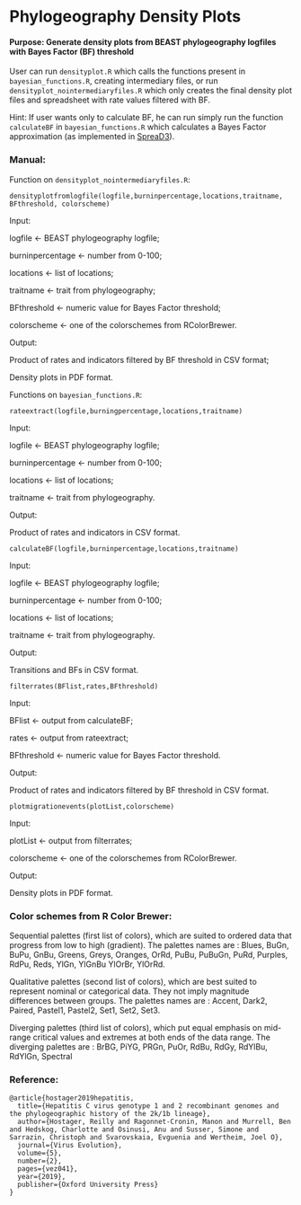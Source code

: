 # Phylogeography Density Plots

#### Purpose: Generate density plots from BEAST phylogeography logfiles with Bayes Factor (BF) threshold

User can run `densityplot.R` which calls the functions present in `bayesian_functions.R`, creating intermediary files, or run `densityplot_nointermediaryfiles.R` which only creates the final density plot files and spreadsheet with rate values filtered with BF.

Hint: If user wants only to calculate BF, he can run simply run the function `calculateBF` in `bayesian_functions.R` which calculates a Bayes Factor approximation (as implemented in [SpreaD3](https://academic.oup.com/mbe/article/33/8/2167/2579258)).

### Manual:

Function on `densityplot_nointermediaryfiles.R`:

`densityplotfromlogfile(logfile,burninpercentage,locations,traitname, BFthreshold, colorscheme)`

Input:

logfile <- BEAST phylogeography logfile;

burninpercentage <- number from 0-100;

locations <- list of locations;

traitname <- trait from phylogeography;

BFthreshold <- numeric value for Bayes Factor threshold;

colorscheme <- one of the colorschemes from RColorBrewer.

Output:

Product of rates and indicators filtered by BF threshold in CSV format;

Density plots in PDF format.



Functions on `bayesian_functions.R`:

`rateextract(logfile,burningpercentage,locations,traitname)`

Input:

logfile <- BEAST phylogeography logfile;

burninpercentage <- number from 0-100;

locations <- list of locations;

traitname <- trait from phylogeography.

Output:

Product of rates and indicators in CSV format.



`calculateBF(logfile,burninpercentage,locations,traitname)`

Input:

logfile <- BEAST phylogeography logfile;

burninpercentage <- number from 0-100;

locations <- list of locations;

traitname <- trait from phylogeography.

Output:

Transitions and BFs in CSV format.


`filterrates(BFlist,rates,BFthreshold)`

Input:

BFlist <- output from calculateBF;

rates <- output from rateextract;

BFthreshold <- numeric value for Bayes Factor threshold.

Output:

Product of rates and indicators filtered by BF threshold in CSV format.


`plotmigrationevents(plotList,colorscheme)`

Input:

plotList <- output from filterrates;

colorscheme <- one of the colorschemes from RColorBrewer.

Output:

Density plots in PDF format.

### Color schemes from R Color Brewer:
Sequential palettes (first list of colors), which are suited to ordered data that progress from low to high (gradient). The palettes names are : Blues, BuGn, BuPu, GnBu, Greens, Greys, Oranges, OrRd, PuBu, PuBuGn, PuRd, Purples, RdPu, Reds, YlGn, YlGnBu YlOrBr, YlOrRd.

Qualitative palettes (second list of colors), which are best suited to represent nominal or categorical data. They not imply magnitude differences between groups. The palettes names are : Accent, Dark2, Paired, Pastel1, Pastel2, Set1, Set2, Set3.

Diverging palettes (third list of colors), which put equal emphasis on mid-range critical values and extremes at both ends of the data range. The diverging palettes are : BrBG, PiYG, PRGn, PuOr, RdBu, RdGy, RdYlBu, RdYlGn, Spectral

### Reference:

```
@article{hostager2019hepatitis,
  title={Hepatitis C virus genotype 1 and 2 recombinant genomes and the phylogeographic history of the 2k/1b lineage},
  author={Hostager, Reilly and Ragonnet-Cronin, Manon and Murrell, Ben and Hedskog, Charlotte and Osinusi, Anu and Susser, Simone and Sarrazin, Christoph and Svarovskaia, Evguenia and Wertheim, Joel O},
  journal={Virus Evolution},
  volume={5},
  number={2},
  pages={vez041},
  year={2019},
  publisher={Oxford University Press}
}
```
